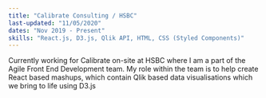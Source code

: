 ```yaml
---
title: "Calibrate Consulting / HSBC"
last-updated: "11/05/2020"
dates: "Nov 2019 - Present"
skills: "React.js, D3.js, Qlik API, HTML, CSS (Styled Components)"
---
```


Currently working for Calibrate on-site at HSBC where I am a part of the Agile Front End Development team. My role within the team is to help create React based mashups, which contain Qlik based data visualisations which we bring to life using D3.js
